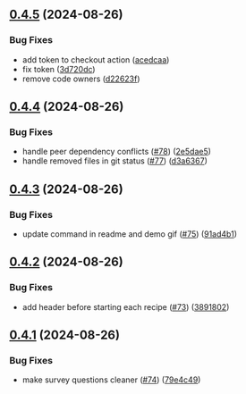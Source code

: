 ## [0.4.5](https://github.com/software-mansion-labs/react-native-ci-cli/compare/v0.4.4...v0.4.5) (2024-08-26)


### Bug Fixes

* add token to checkout action ([acedcaa](https://github.com/software-mansion-labs/react-native-ci-cli/commit/acedcaacb74db392b99757354a815c7eb4fca3e5))
* fix token ([3d720dc](https://github.com/software-mansion-labs/react-native-ci-cli/commit/3d720dc90a9229e2c4acf6c0ef721a2920c1bf20))
* remove code owners ([d22623f](https://github.com/software-mansion-labs/react-native-ci-cli/commit/d22623f6179a1fc6b66af892c4e50d4547133f12))



## [0.4.4](https://github.com/software-mansion-labs/react-native-ci-cli/compare/v0.4.3...v0.4.4) (2024-08-26)


### Bug Fixes

* handle peer dependency conflicts ([#78](https://github.com/software-mansion-labs/react-native-ci-cli/issues/78)) ([2e5dae5](https://github.com/software-mansion-labs/react-native-ci-cli/commit/2e5dae554dd89fe0c84d8c6be760a666b8bdebd0))
* handle removed files in git status ([#77](https://github.com/software-mansion-labs/react-native-ci-cli/issues/77)) ([d3a6367](https://github.com/software-mansion-labs/react-native-ci-cli/commit/d3a63673cb1794c29445c7e420d83b5437cca6d7))



## [0.4.3](https://github.com/software-mansion-labs/react-native-ci-cli/compare/v0.4.2...v0.4.3) (2024-08-26)


### Bug Fixes

* update command in readme and demo gif ([#75](https://github.com/software-mansion-labs/react-native-ci-cli/issues/75)) ([91ad4b1](https://github.com/software-mansion-labs/react-native-ci-cli/commit/91ad4b1a650c156e31ea0bf383a68ca5bc0e503b))



## [0.4.2](https://github.com/software-mansion-labs/react-native-ci-cli/compare/v0.4.1...v0.4.2) (2024-08-26)


### Bug Fixes

* add header before starting each recipe ([#73](https://github.com/software-mansion-labs/react-native-ci-cli/issues/73)) ([3891802](https://github.com/software-mansion-labs/react-native-ci-cli/commit/389180265d8b4460c57a0bcc3c3b525802062a07))



## [0.4.1](https://github.com/software-mansion-labs/react-native-ci-cli/compare/v0.4.0...v0.4.1) (2024-08-26)


### Bug Fixes

* make survey questions cleaner ([#74](https://github.com/software-mansion-labs/react-native-ci-cli/issues/74)) ([79e4c49](https://github.com/software-mansion-labs/react-native-ci-cli/commit/79e4c492f73f1122b1d9f0d35d246e7669c650ef))



